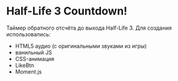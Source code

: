 # Half-Life 3 Countdown!
Таймер обратного отсчёта до выхода Half-Life 3. Для создания использовались:
*  HTML5 аудио (с оригинальными звуками из игры)
*  ванильный JS
*  CSS-анимация
*  LikeBtn
*  Moment.js
